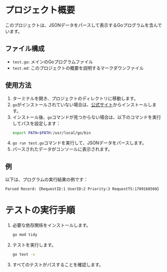 # プロジェクト概要

このプロジェクトは、JSONデータをパースして表示するGoプログラムを含んでいます。

## ファイル構成

- `test.go`: メインのGoプログラムファイル
- `test.md`: このプロジェクトの概要を説明するマークダウンファイル

## 使用方法

1. ターミナルを開き、プロジェクトのディレクトリに移動します。
2. `go`がインストールされていない場合は、[公式サイト](https://golang.org/dl/)からインストールします。
3. インストール後、`go`コマンドが見つからない場合は、以下のコマンドを実行してパスを設定します：
   ```sh
   export PATH=$PATH:/usr/local/go/bin
   ```
4. `go run test.go`コマンドを実行して、JSONデータをパースします。
5. パースされたデータがコンソールに表示されます。

## 例

以下は、プログラムの実行結果の例です：

```
Parsed Record: {RequestID:1 UserID:2 Priority:3 RequestTS:1709168560}
```

# テストの実行手順

1. 必要な依存関係をインストールします。
    ```sh
    go mod tidy
    ```

2. テストを実行します。
    ```sh
    go test -v
    ```

3. すべてのテストがパスすることを確認します。
